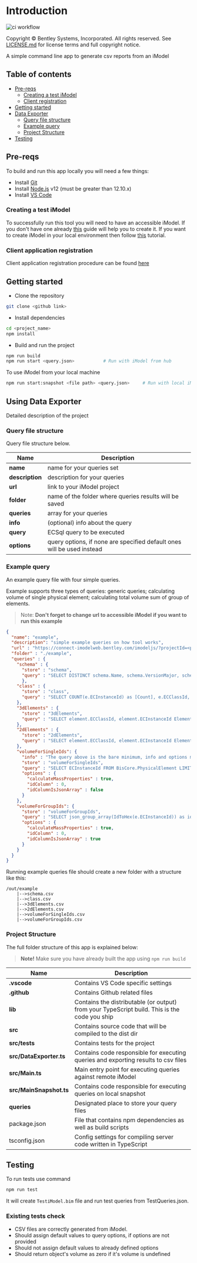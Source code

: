 # Introduction

![ci workflow](https://github.com/imodeljs/imodel-reporter/actions/workflows/ci.yaml/badge.svg)

Copyright © Bentley Systems, Incorporated. All rights reserved. See [LICENSE.md](./LICENSE.md) for license terms and full copyright notice.

A simple command line app to generate csv reports from an iModel

## Table of contents

- [Pre-reqs](#pre-reqs)
  - [Creating a test iModel](#creating-test-imodel)
  - [Client registration](#client-registration)
- [Getting started](#getting-started)
- [Data Exporter](#data-exporter)
  - [Query file structure](#query-file-structure)
  - [Example query](#example-query)
  - [Project Structure](#project-structure)
- [Testing](#testing)

## Pre-reqs

To build and run this app locally you will need a few things:

- Install [Git](https://git-scm.com/)
- Install [Node.js](https://nodejs.org/en/) v12 (must be greater than 12.10.x)
- Install [VS Code](https://code.visualstudio.com/)

### Creating a test iModel

To successfully run this tool you will need to have an accessible iModel. If you don't have one already [this](https://www.itwinjs.org/learning/tutorials/create-test-imodel-sample/)  guide will help you to create it.
If you want to create iModel in your local environment then follow  [this](https://www.itwinjs.org/learning/tutorials/create-test-imodel-offline/) tutorial.

### Client application registration

Client application registration procedure can be found [here](https://www.itwinjs.org/learning/tutorials/registering-applications/)

## Getting started

- Clone the repository

```sh
git clone <github link>
```

- Install dependencies

```sh
cd <project_name>
npm install
```

- Build and run the project

```sh
npm run build
npm run start <query.json>           # Run with iModel from hub
```

To use iModel from your local machine

```sh
npm run start:snapshot <file path> <query.json>     # Run with local iModel
```

## Using Data Exporter

Detailed description of the project

### Query file structure

Query file structure below.

| Name | Description |
| ------------------------ | ---------------------------------------------------------------------------
| **name**           | name for your queries set                                                        |
| **description**    | description for your queries                                               |
| **url**            | link to your iModel project                                        |
| **folder**         | name of the folder where queries results will be saved                           |
| **queries**        | array for your queries                                                |
| **info**           | (optional) info about the query                                                  |
| **query**          | ECSql query to be executed                                            |
| **options**        | query options, if none are specified default ones will be used instead           |

### Example query

An example query file with four simple queries.

Example supports three types of queries: generic queries; calculating volume of single physical element; calculating total volume sum of group of elements.
> Note: **Don't forget to change url to accessible iModel if you want to run this example**

```json
{
  "name": "example",
  "description": "simple example queries on how tool works",
  "url" : "https://connect-imodelweb.bentley.com/imodeljs/?projectId=<put your project id here>&iModelId=<put your model id here>&ChangeSetId=<put your changeset id here>",
  "folder" : "./example",
  "queries" : {
    "schema" : {
      "store" : "schema",
      "query" : "SELECT DISTINCT schema.Name, schema.VersionMajor, schema.VersionWrite, schema.VersionMinor, schema.DisplayLabel, schema.Description FROM ECDbMeta.ECSchemaDef schema JOIN ECDbMeta.ECClassDef class ON class.Schema.Id = schema.ECInstanceId WHERE class.ECInstanceId in (SELECT DISTINCT(ECClassId) FROM Bis.Element)"
      },
    "class" : {
      "store" : "class",
      "query" : "SELECT COUNT(e.ECInstanceId) as [Count], e.ECClassId, class.DisplayLabel, class.Description FROM Bis.Element e JOIN ECDbMeta.ECClassDef class ON class.ECInstanceId = e.ECClassId GROUP BY e.ECClassId ORDER BY ec_classname(e.ECClassId)"
    },
    "3dElements" : {
      "store" : "3dElements",
      "query" : "SELECT element.ECClassId, element.ECInstanceId ElementId, element.UserLabel, element.CodeValue FROM bis.GeometricElement3d element"
    },
    "2dElements" : {
      "store" : "2dElements",
      "query" : "SELECT element.ECClassId, element.ECInstanceId ElementId, element.UserLabel, element.CodeValue FROM bis.GeometricElement2d element"
    },
    "volumeForSingleIds": {
      "info" : "The query above is the bare minimum, info and options may be null calculateMassProperties defaults to false, idColumn defaults to 0 and idColumnIsJsonArray defaults to false.  idColumn gives the position of the column which holds the ids to use when calculating the mass props.",
      "store" : "volumeForSingleIds",
      "query" : "SELECT ECInstanceId FROM BisCore.PhysicalElement LIMIT 100",
      "options" : {
        "calculateMassProperties" : true,
        "idColumn" : 0,
        "idColumnIsJsonArray" : false
      }
    },
    "volumeForGroupIds": {
      "store" : "volumeForGroupIds",
      "query" : "SELECT json_group_array(IdToHex(e.ECInstanceId)) as id_list, c.codevalue FROM bis.physicalElement e JOIN bis.Category c ON e.Category.Id = c.ECInstanceId GROUP BY e.Category.Id",
      "options" : {
        "calculateMassProperties" : true,
        "idColumn" : 0,
        "idColumnIsJsonArray" : true
      }
    }
  }
}
```

Running example queries file should create a new folder with a structure like this:

```
/out/example
    |-->schema.csv
    |-->class.csv
    |-->3dElements.csv
    |-->2dElements.csv
    |-->volumeForSingleIds.csv
    |-->volumeForGroupIds.csv
```

### Project Structure

The full folder structure of this app is explained below:

> **Note!** Make sure you have already built the app using `npm run build`

| Name | Description |
| ------------------------ | ---------------------------------------------------------------------------------------------| 
| **.vscode**              | Contains VS Code specific settings                                                           |
| **.github**              | Contains Github related files                                                                |
| **lib**                  | Contains the distributable (or output) from your TypeScript build. This is the code you ship |
| **src**                  | Contains source code that will be compiled to the dist dir                                   |
| **src/tests**            | Contains tests for the project                                                               |
| **src/DataExporter.ts**  | Contains code responsible for executing queries and exporting results to csv files           |
| **src/Main.ts**          | Main entry point for executing queries against remote iModel                                 |
| **src/MainSnapshot.ts**  | Contains code responsible for executing queries on local snapshot                            |
| **queries**              | Designated place to store your query files                                                   |
| package.json             | File that contains npm dependencies as well as build scripts                                 |
| tsconfig.json            | Config settings for compiling server code written in TypeScript                              |

## Testing

To run tests use command

```sh
npm run test
```

It will create `TestiModel.bim` file and run test queries from TestQueries.json.

### Existing tests check

- CSV files are correctly generated from iModel.
- Should assign default values to query options, if options are not provided
- Should not assign default values to already defined options
- Should return object's volume as zero if it's volume is undefined
